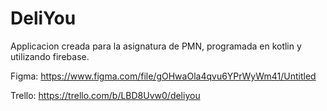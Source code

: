 # DeliYou

Applicacion creada para la asignatura de PMN, programada en kotlin y utilizando firebase.

Figma:
    https://www.figma.com/file/gOHwaOla4qvu6YPrWyWm41/Untitled
    
Trello:
    https://trello.com/b/LBD8Uvw0/deliyou
